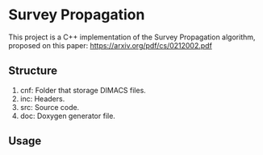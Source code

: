 # Survey Propagation
This project is a C++ implementation of the Survey Propagation algorithm, proposed on this paper:
 https://arxiv.org/pdf/cs/0212002.pdf

## Structure
1. cnf: Folder that storage DIMACS files. 
2. inc: Headers. 
3. src: Source code. 
4. doc: Doxygen generator file. 
## Usage
 
